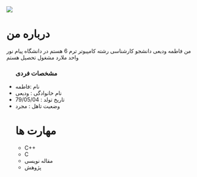 <img src="https://avatars1.githubusercontent.com/u/72320770?s=400&u=e2d805a73f2f44c29463d8da883fd93318b5838c&v=4"/>


<h1>درباره من </h1> 
<p> من فاطمه ودیعی دانشجو کارشناسی رشته کامپیوتر ترم 6 هستم در دانشگاه پیام نور واحد ملارد مشغول تحصیل هستم </p>
<ul>
 <h3>مشخصات فردی </h3>
    <li>نام :فاطمه </li>
    <li>نام خانوادگی : ودیعی </li>
    <li>تاریخ تولد : 79/05/04 </li>
    <li> وضعیت تاهل : مجرد </li>
 
 
 <h1>مهارت ها</h1>
 <ul>
    <li>C++</li>
    <li>C </li>
   <li>مقاله نویسی</li>
   <li>پژوهش</li>
</ul>
